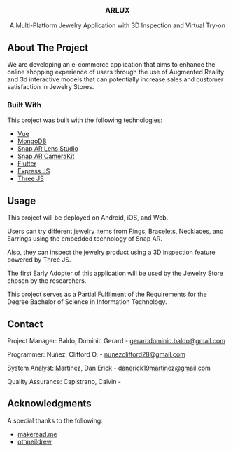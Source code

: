                          
<br/>
<div align="center">

<h3 align="center">ARLUX</h3>
<p align="center">
A Multi-Platform Jewelry Application with 3D Inspection and Virtual Try-on


  


</p>
</div>

 ## About The Project

We are developing an e-commerce application that aims to enhance the online shopping experience of users through the use of Augmented Reality and 3d interactive models that can potentially increase sales and customer satisfaction in Jewelry Stores.
 ### Built With

This project was built with the following technologies:


- [Vue](https://vuejs.org)
- [MongoDB](https://www.mongodb.com)
- [Snap AR Lens Studio](https://ar.snap.com/lens-studio)
- [Snap AR CameraKit](https://ar.snap.com/camera-kit)
- [Flutter](https://flutter.dev)
- [Express JS](https://expressjs.com)
- [Three JS](https://threejs.org)
 ## Usage

This project will be deployed on Android, iOS, and Web. 

Users can try different jewelry items from Rings, Bracelets, Necklaces, and Earrings using the embedded technology of Snap AR.

Also, they can inspect the jewelry product using a 3D inspection feature powered by Three JS.

The first Early Adopter of this application will be used by the Jewelry Store chosen by the researchers.

This project serves as a Partial Fulfilment of the Requirements for the Degree Bachelor of Science in Information Technology.
 ## Contact

Project Manager: Baldo, Dominic Gerard - gerarddominic.baldo@gmail.com

Programmer: Nuñez, Clifford O. - nunezclifford28@gmail.com

System Analyst: Martinez, Dan Erick - danerick19martinez@gmail.com

Quality Assurance: Capistrano, Calvin - 

 ## Acknowledgments

A special thanks to the following:


- [makeread.me](https://github.com/ShaanCoding/ReadME-Generator)
- [othneildrew](https://github.com/othneildrew/Best-README-Template)
